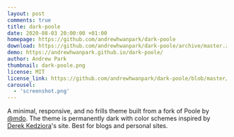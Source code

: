 ```yaml
---
layout: post
comments: true
title: dark-poole
date: 2020-08-03 20:00:00 +01:00
homepage: https://github.com/andrewhwanpark/dark-poole
download: https://github.com/andrewhwanpark/dark-poole/archive/master.zip
demo: https://andrewhwanpark.github.io/dark-poole/
author: Andrew Park
thumbnail: dark-poole.png
license: MIT
license_link: https://github.com/andrewhwanpark/dark-poole/blob/master/LICENSE.md
carousel:
  - 'screenshot.png'
---
```


A minimal, responsive, and no frills theme built from a fork of Poole by [@mdo](https://markdotto.com/). The theme is permanently dark with color schemes inspired by [Derek Kedziora](https://derekkedziora.com/)'s site.
Best for blogs and personal sites.
